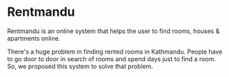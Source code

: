 # Rentmandu

Rentmandu is an online system that helps the user to find rooms, houses & apartments online.

There's a huge problem in finding rented rooms in Kathmandu. People have to go door to door in search of rooms and spend days just to find a room. So, we proposed this system to solve that problem.
